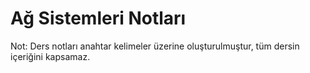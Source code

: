 # Ağ Sistemleri Notları

Not:
Ders notları anahtar kelimeler üzerine oluşturulmuştur, tüm dersin içeriğini kapsamaz.
